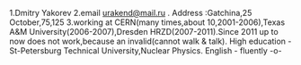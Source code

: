 1.Dmitry Yakorev
2.email urakend@mail.ru . Address :Gatchina,25 October,75,125
3.working at CERN(many times,about 10,2001-2006),Texas A&M University(2006-2007),Dresden HRZD(2007-2011).Since 2011 up to now does not work,because an invalid(cannot walk & talk).
High education - St-Petersburg Technical University,Nuclear Physics.
English - fluently -o-